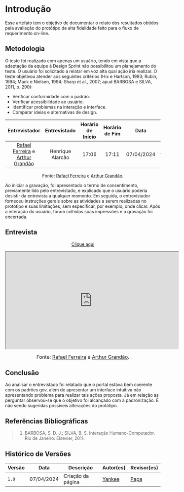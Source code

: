 # Introdução

Esse artefato tem o objetivo de documentar o relato dos resultados obtidos pela avaliação do protótipo de alta fidelidade feito para o fluxo de requerimento on-line.

## Metodologia

O teste foi realizado com apenas um usuário, tendo em vista que a adaptação da equipe à Design Sprint não possibilitou um planejamento do teste. O usuário foi solicitado a relatar em voz alta qual ação iria realizar. O teste objetivou atender aos seguintes critérios (Hix e Hartson, 1993; Rubin, 1994; Mack e Nielsen, 1994; Sharp et al., 2007; apud BARBOSA e SILVA, 2011, p. 290):

* Verificar conformidade com o padrão.
* Verificar acessibilidade ao usuário.
* Identificar problemas na interação e interface.
* Comparar ideias e alternativas de design.
  
<center>

| Entrevistador | Entrevistado | Horário de Início | Horário de Fim |    Data    |    Local     |
| :----------------: | :-------------: | :---------------: | :------------: | :--------: | :----------: |
|  [Rafael Ferreira](https://github.com/RafaelCLG0) e [Arthur Grandão](https://github.com/arthurgrandao) |   Henrique Alarcão    |       17:06      |     17:11      | 07/04/2024| [Microsoft Teams](https://www.google.com/url?sa=t&source=web&rct=j&opi=89978449&url=https://www.microsoft.com/pt-br/microsoft-teams/free&ved=2ahUKEwj_moXll7CFAxXgr5UCHQJKAmQQFnoECBUQAQ&usg=AOvVaw1T4J2z55tIx6ywhNp8Rn3e)|

Fonte: [Rafael Ferreira](https://github.com/RafaelCLG0) e [Arthur Grandão](https://github.com/arthurgrandao).

</center>

Ao iniciar a gravação, foi apresentado o termo de consentimento, previamente lido pelo entrevistado, e explicado que o usuário poderia desistir da entrevista a qualquer momento. Em seguida, o entrevistador forneceu instruções gerais sobre as atividades a serem realizadas no protótipo e suas limitações, sem especificar, por exemplo, onde clicar. Após a interação do usuário, foram colhidas suas impressões e a gravação foi encerrada.

## Entrevista

<p style="text-align: center"><a href="https://www.youtube.com/embed/t_IeK_xYboE?si=is4K_eRRP1CjwHZt" target="blanket">Clique aqui</a></p>

<p style="text-align: center"><iframe width="560" height="315" src="https://www.youtube.com/embed/t_IeK_xYboE?si=is4K_eRRP1CjwHZt"></iframe></p>

<font size="3"><p style="text-align: center">Fonte: [Rafael Ferreira](https://github.com/RafaelCLG0) e [Arthur Grandão](https://github.com/arthurgrandao).</p></font>

## Conclusão

Ao analisar o entrevistado foi relatado que o portal estáva bem coerente com os padrões gov, além de apresentar um interface intuitiva não apresentando problema para realizar tais ações proposta. Já em relação as perguntar observou-se que o objetivo foi alcançado com a padronização. É não sendo sugeridas possiveis alterações do protótipo.


## Referências Bibliográficas

> 1. BARBOSA, S. D. J.; SILVA, B. S. Interação Humano-Computador. Rio de Janeiro: Elsevier, 2011.

## Histórico de Versões

| Versão | Data       | Descrição                      | Autor(es)                                                                                         | Revisor(es)                                    |
| ------ | ---------- | ------------------------------ | ------------------------------------------------------------------------------------------------- | ---------------------------------------------- |
| `1.0`    | 07/04/2024 | Criação da página     | [Yankee](../../Subgrupos/Yankee.md)  | [Papa](../../Subgrupos/Papa.md)  |


